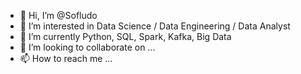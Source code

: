 - 👋 Hi, I’m @Sofludo
- 👀 I’m interested in Data Science / Data Engineering / Data Analyst
- 🌱 I’m currently Python, SQL, Spark, Kafka, Big Data 
- 💞️ I’m looking to collaborate on ...
- 📫 How to reach me ...

<!---
Sofludo/Sofludo is a ✨ special ✨ repository because its `README.md` (this file) appears on your GitHub profile.
You can click the Preview link to take a look at your changes.
--->
